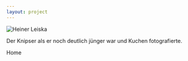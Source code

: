 ```yaml
---
layout: project
---
```


![Heiner Leiska](https://www.leiska.de/img/uploads/LEISKA_201109b04b.jpg "Heiner Leiska")

Der Knipser
als er noch deutlich jünger war und Kuchen fotografierte.

Home
